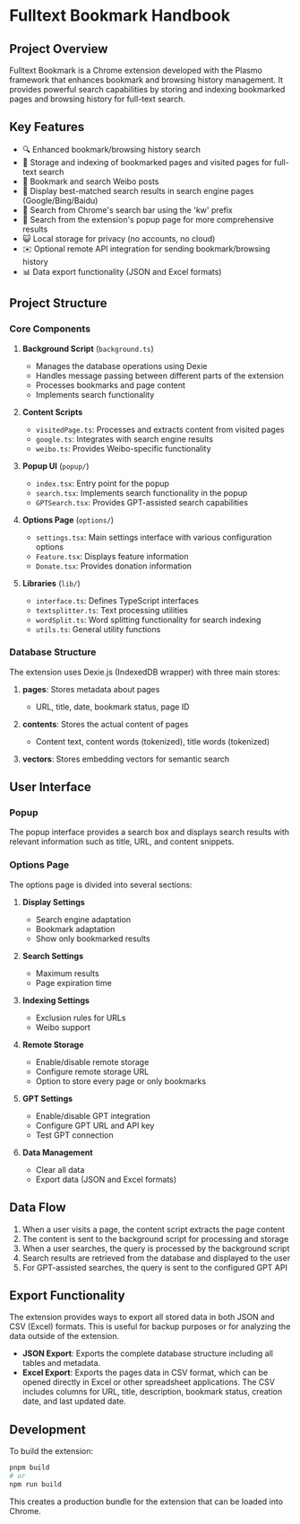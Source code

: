 # Fulltext Bookmark Handbook

## Project Overview

Fulltext Bookmark is a Chrome extension developed with the Plasmo framework that enhances bookmark and browsing history management. It provides powerful search capabilities by storing and indexing bookmarked pages and browsing history for full-text search.

## Key Features

- 🔍 Enhanced bookmark/browsing history search
- 💾 Storage and indexing of bookmarked pages and visited pages for full-text search
- 🦉 Bookmark and search Weibo posts
- 🥇 Display best-matched search results in search engine pages (Google/Bing/Baidu)
- 📎 Search from Chrome's search bar using the 'kw' prefix
- 📜 Search from the extension's popup page for more comprehensive results
- 😺 Local storage for privacy (no accounts, no cloud)
- ✉️ Optional remote API integration for sending bookmark/browsing history
- 📊 Data export functionality (JSON and Excel formats)

## Project Structure

### Core Components

1. **Background Script** (`background.ts`)
   - Manages the database operations using Dexie
   - Handles message passing between different parts of the extension
   - Processes bookmarks and page content
   - Implements search functionality

2. **Content Scripts**
   - `visitedPage.ts`: Processes and extracts content from visited pages
   - `google.ts`: Integrates with search engine results
   - `weibo.ts`: Provides Weibo-specific functionality

3. **Popup UI** (`popup/`)
   - `index.tsx`: Entry point for the popup
   - `search.tsx`: Implements search functionality in the popup
   - `GPTSearch.tsx`: Provides GPT-assisted search capabilities

4. **Options Page** (`options/`)
   - `settings.tsx`: Main settings interface with various configuration options
   - `Feature.tsx`: Displays feature information
   - `Donate.tsx`: Provides donation information

5. **Libraries** (`lib/`)
   - `interface.ts`: Defines TypeScript interfaces
   - `textsplitter.ts`: Text processing utilities
   - `wordSplit.ts`: Word splitting functionality for search indexing
   - `utils.ts`: General utility functions

### Database Structure

The extension uses Dexie.js (IndexedDB wrapper) with three main stores:

1. **pages**: Stores metadata about pages
   - URL, title, date, bookmark status, page ID

2. **contents**: Stores the actual content of pages
   - Content text, content words (tokenized), title words (tokenized)

3. **vectors**: Stores embedding vectors for semantic search

## User Interface

### Popup

The popup interface provides a search box and displays search results with relevant information such as title, URL, and content snippets.

### Options Page

The options page is divided into several sections:

1. **Display Settings**
   - Search engine adaptation
   - Bookmark adaptation
   - Show only bookmarked results

2. **Search Settings**
   - Maximum results
   - Page expiration time

3. **Indexing Settings**
   - Exclusion rules for URLs
   - Weibo support

4. **Remote Storage**
   - Enable/disable remote storage
   - Configure remote storage URL
   - Option to store every page or only bookmarks

5. **GPT Settings**
   - Enable/disable GPT integration
   - Configure GPT URL and API key
   - Test GPT connection

6. **Data Management**
   - Clear all data
   - Export data (JSON and Excel formats)

## Data Flow

1. When a user visits a page, the content script extracts the page content
2. The content is sent to the background script for processing and storage
3. When a user searches, the query is processed by the background script
4. Search results are retrieved from the database and displayed to the user
5. For GPT-assisted searches, the query is sent to the configured GPT API

## Export Functionality

The extension provides ways to export all stored data in both JSON and CSV (Excel) formats. This is useful for backup purposes or for analyzing the data outside of the extension.

- **JSON Export**: Exports the complete database structure including all tables and metadata.
- **Excel Export**: Exports the pages data in CSV format, which can be opened directly in Excel or other spreadsheet applications. The CSV includes columns for URL, title, description, bookmark status, creation date, and last updated date.

## Development

To build the extension:

```bash
pnpm build
# or
npm run build
```

This creates a production bundle for the extension that can be loaded into Chrome.